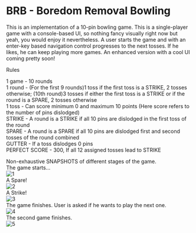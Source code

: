 # BRB - Boredom Removal Bowling

This is an implementation of a 10-pin bowling game. 
This is a single-player game with a console-based UI, so nothing fancy visually right now but yeah, you would enjoy it nevertheless.
A user starts the game and with an enter-key based navigation control progresses to the next tosses. If he likes, he can keep playing more games.
An enhanced version with a cool UI coming pretty soon!

Rules

1 game - 10 rounds <br />   																																																							1 round - (For the first 9 rounds)1 toss if the first toss is a STRIKE, 2 tosses otherwise; (10th round)3 tosses if either the first toss is a STRIKE or if the round is a SPARE, 2 tosses otherwise	<br />																																				1 toss - Can score minimum 0 and maximum 10 points (Here score refers to the number of pins dislodged) <br />															STRIKE - A round is a STRIKE if all 10 pins are dislodged in the first toss of the round <br />																			  SPARE - A round is a SPARE if all 10 pins are dislodged first and second tosses of the round combined <br />															GUTTER - If a toss dislodges 0 pins <br />																																															 PERFECT SCORE - 300, If all 12 assigned tosses lead to STRIKE <br />	

Non-exhaustive SNAPSHOTS of different stages of the game. <br />
The game starts... <br />
![1](https://user-images.githubusercontent.com/16475917/40678616-47475f84-6381-11e8-9785-931633886789.PNG) <br />
A Spare! <br />
![2](https://user-images.githubusercontent.com/16475917/40678617-48f77e7c-6381-11e8-9772-ad9163c4fcd2.PNG) <br />
A Strike! <br />
![3](https://user-images.githubusercontent.com/16475917/40678619-4a8a6ea2-6381-11e8-82ba-616d3fbf3e14.PNG) <br />
The game finishes. User is asked if he wants to play the next one. <br />
![4](https://user-images.githubusercontent.com/16475917/40678632-52c42428-6381-11e8-8964-0aceb42156b2.PNG) <br />
The second game finishes. <br />
![5](https://user-images.githubusercontent.com/16475917/40678635-5692192a-6381-11e8-865e-1bdcb644bb5f.PNG) <br />





